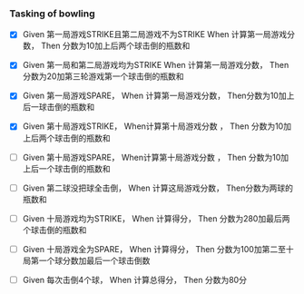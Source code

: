 ### Tasking of bowling

   - [X] Given 第一局游戏STRIKE且第二局游戏不为STRIKE When 计算第一局游戏分数， Then 分数为10加上后两个球击倒的瓶数和
   
   - [X] Given 第一局和第二局游戏均为STRIKE When 计算第一局游戏分数， Then 分数为20加第三轮游戏第一个球击倒的瓶数和
   
   - [X] Given 第一局游戏SPARE， When 计算第一局游戏分数， Then分数为10加上后一球击倒的瓶数和
   
   - [X] Given 第十局游戏STRIKE， When计算第十局游戏分数 ， Then 分数为10加上后两个球击倒的瓶数和
   
   - [ ] Given 第十局游戏SPARE， When计算第十局游戏分数 ， Then 分数为10加上后一个球击倒的瓶数和
   
   - [ ] Given 第二球没把球全击倒， When 计算这局游戏分数， Then分数为两球的瓶数和
   
   - [ ] Given 十局游戏均为STRIKE， When 计算得分， Then 分数为280加最后两个球击倒的瓶数和
   
   - [ ] Given 十局游戏全为SPARE， When 计算得分， Then 分数为100加第二至十局第一个球分数加最后一个球击倒数
   
   - [ ] Given 每次击倒4个球， When 计算总得分， Then 分数为80分